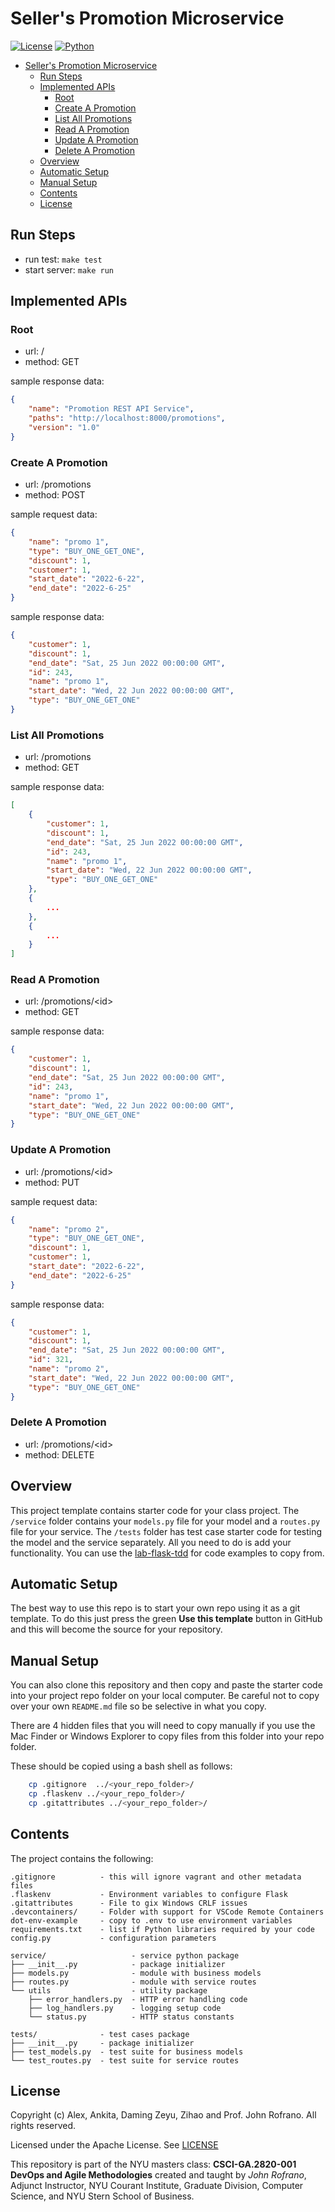 # Seller's Promotion Microservice

[![License](https://img.shields.io/badge/License-Apache_2.0-blue.svg)](https://opensource.org/licenses/Apache-2.0)
[![Python](https://img.shields.io/badge/Language-Python-blue.svg)](https://python.org/)

- [Seller's Promotion Microservice](#sellers-promotion-microservice)
  - [Run Steps](#run-steps)
  - [Implemented APIs](#implemented-apis)
    - [Root](#root)
    - [Create A Promotion](#create-a-promotion)
    - [List All Promotions](#list-all-promotions)
    - [Read A Promotion](#read-a-promotion)
    - [Update A Promotion](#update-a-promotion)
    - [Delete A Promotion](#delete-a-promotion)
  - [Overview](#overview)
  - [Automatic Setup](#automatic-setup)
  - [Manual Setup](#manual-setup)
  - [Contents](#contents)
  - [License](#license)

## Run Steps

- run test: `make test`
- start server: `make run`

## Implemented APIs

### Root

- url: /
- method: GET

sample response data:

```json
{
    "name": "Promotion REST API Service",
    "paths": "http://localhost:8000/promotions",
    "version": "1.0"
}
```

### Create A Promotion

- url: /promotions
- method: POST

sample request data:

```json
{
    "name": "promo 1",
    "type": "BUY_ONE_GET_ONE",
    "discount": 1,
    "customer": 1,
    "start_date": "2022-6-22",
    "end_date": "2022-6-25"
}
```

sample response data:

```json
{
    "customer": 1,
    "discount": 1,
    "end_date": "Sat, 25 Jun 2022 00:00:00 GMT",
    "id": 243,
    "name": "promo 1",
    "start_date": "Wed, 22 Jun 2022 00:00:00 GMT",
    "type": "BUY_ONE_GET_ONE"
}
```

### List All Promotions

- url: /promotions
- method: GET

sample response data:

```json
[
    {
        "customer": 1,
        "discount": 1,
        "end_date": "Sat, 25 Jun 2022 00:00:00 GMT",
        "id": 243,
        "name": "promo 1",
        "start_date": "Wed, 22 Jun 2022 00:00:00 GMT",
        "type": "BUY_ONE_GET_ONE"
    },
    {
        ...
    },
    {
        ...
    }
]
```

### Read A Promotion

- url: /promotions/\<id\>
- method: GET

sample response data:

```json
{
    "customer": 1,
    "discount": 1,
    "end_date": "Sat, 25 Jun 2022 00:00:00 GMT",
    "id": 243,
    "name": "promo 1",
    "start_date": "Wed, 22 Jun 2022 00:00:00 GMT",
    "type": "BUY_ONE_GET_ONE"
}
```

### Update A Promotion

- url: /promotions/\<id\>
- method: PUT

sample request data:

```json
{
    "name": "promo 2",
    "type": "BUY_ONE_GET_ONE",
    "discount": 1,
    "customer": 1,
    "start_date": "2022-6-22",
    "end_date": "2022-6-25"
}
```

sample response data:

```json
{
    "customer": 1,
    "discount": 1,
    "end_date": "Sat, 25 Jun 2022 00:00:00 GMT",
    "id": 321,
    "name": "promo 2",
    "start_date": "Wed, 22 Jun 2022 00:00:00 GMT",
    "type": "BUY_ONE_GET_ONE"
}
```

### Delete A Promotion

- url: /promotions/\<id\>
- method: DELETE

## Overview

This project template contains starter code for your class project. The `/service` folder contains your `models.py` file for your model and a `routes.py` file for your service. The `/tests` folder has test case starter code for testing the model and the service separately. All you need to do is add your functionality. You can use the [lab-flask-tdd](https://github.com/nyu-devops/lab-flask-tdd) for code examples to copy from.

## Automatic Setup

The best way to use this repo is to start your own repo using it as a git template. To do this just press the green **Use this template** button in GitHub and this will become the source for your repository.

## Manual Setup

You can also clone this repository and then copy and paste the starter code into your project repo folder on your local computer. Be careful not to copy over your own `README.md` file so be selective in what you copy.

There are 4 hidden files that you will need to copy manually if you use the Mac Finder or Windows Explorer to copy files from this folder into your repo folder.

These should be copied using a bash shell as follows:

```bash
    cp .gitignore  ../<your_repo_folder>/
    cp .flaskenv ../<your_repo_folder>/
    cp .gitattributes ../<your_repo_folder>/
```

## Contents

The project contains the following:

```text
.gitignore          - this will ignore vagrant and other metadata files
.flaskenv           - Environment variables to configure Flask
.gitattributes      - File to gix Windows CRLF issues
.devcontainers/     - Folder with support for VSCode Remote Containers
dot-env-example     - copy to .env to use environment variables
requirements.txt    - list if Python libraries required by your code
config.py           - configuration parameters

service/                   - service python package
├── __init__.py            - package initializer
├── models.py              - module with business models
├── routes.py              - module with service routes
└── utils                  - utility package
    ├── error_handlers.py  - HTTP error handling code
    ├── log_handlers.py    - logging setup code
    └── status.py          - HTTP status constants

tests/              - test cases package
├── __init__.py     - package initializer
├── test_models.py  - test suite for business models
└── test_routes.py  - test suite for service routes
```

## License

Copyright (c) Alex, Ankita, Daming Zeyu, Zihao and Prof. John Rofrano. All rights reserved.

Licensed under the Apache License. See [LICENSE](LICENSE)

This repository is part of the NYU masters class: **CSCI-GA.2820-001 DevOps and Agile Methodologies** created and taught by *John Rofrano*, Adjunct Instructor, NYU Courant Institute, Graduate Division, Computer Science, and NYU Stern School of Business.
